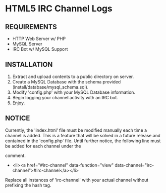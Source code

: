 HTML5 IRC Channel Logs
======================


REQUIREMENTS
------------

- HTTP Web Server w/ PHP
- MySQL Server
- IRC Bot w/ MySQL Support


INSTALLATION
------------

1. Extract and upload contents to a public directory on server.
2. Create a MySQL Database with the schema provided (install/database/mysql_schema.sql).
3. Modify 'config.php' with your MySQL Database information.
4. Begin logging your channel activity with an IRC bot.
5. Enjoy.


NOTICE
------

Currently, the 'index.html' file must be modified manually each time a channel is added.
This is a feature that will be solved in a future release and contained in the 'config.php'
file. Until further notice, the following line must be added for each channel under the
<!-- List Channels --> comment.

- &lt;li&gt;&lt;a href=&quot;#irc-channel&quot; data-function=&quot;view&quot; data-channel=&quot;irc-channel&quot;&gt;#irc-channel&lt;/a&gt;&lt;/li&gt;

Replace all instances of 'irc-channel' with your actual channel without prefixing the hash
tag.